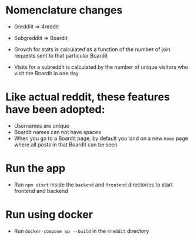 # Nomenclature changes
- Greddiit => 4reddit
- Subgreddiit => Boardit

- Growth for stats is calculated as a function of the number of join requests sent to that particular Boardit
- Visits for a subreddit is calculated by the number of unique visitors who visit the Boardit in one day

# Like actual reddit, these features have been adopted:
- Usernames are unique
- Boardit names can not have spaces
- When you go to a Boardit page, by default you land on a new `Home` page where all posts in that Boardit can be seen

# Run the app
- Run `npm start` inside the `backend` and `frontend` directories to start frontend and backend

# Run using docker
- Run `docker-compose up --build` in the `4reddit` directory